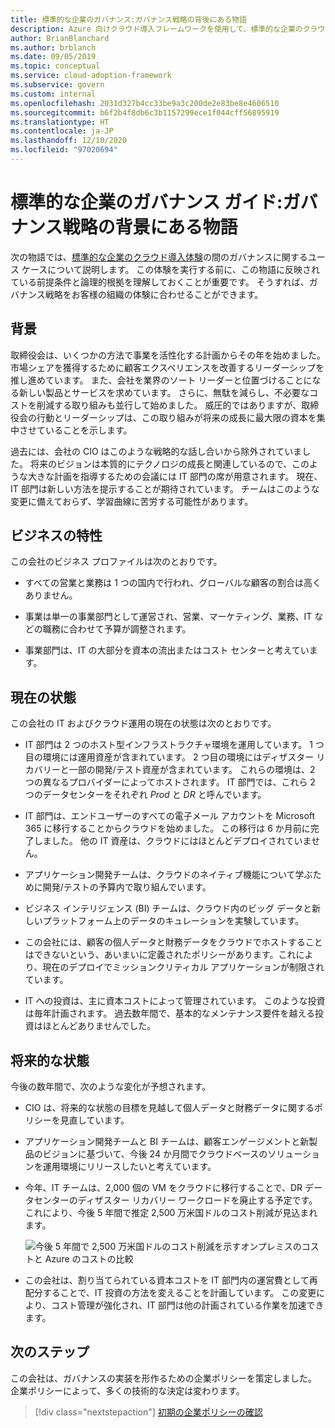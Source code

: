 ```yaml
---
title: 標準的な企業のガバナンス:ガバナンス戦略の背後にある物語
description: Azure 向けクラウド導入フレームワークを使用して、標準的な企業のクラウド導入体験時にガバナンスのユース ケースを確立することについて説明します。
author: BrianBlanchard
ms.author: brblanch
ms.date: 09/05/2019
ms.topic: conceptual
ms.service: cloud-adoption-framework
ms.subservice: govern
ms.custom: internal
ms.openlocfilehash: 2031d327b4cc33be9a3c200de2e83be8e4606510
ms.sourcegitcommit: b6f2b4f8db6c3b1157299ece1f044cff56895919
ms.translationtype: HT
ms.contentlocale: ja-JP
ms.lasthandoff: 12/10/2020
ms.locfileid: "97020694"
---
```

# <a name="standard-enterprise-governance-guide-the-narrative-behind-the-governance-strategy"></a>標準的な企業のガバナンス ガイド:ガバナンス戦略の背景にある物語

次の物語では、[標準的な企業のクラウド導入体験](./index.md)の間のガバナンスに関するユース ケースについて説明します。 この体験を実行する前に、この物語に反映されている前提条件と論理的根拠を理解しておくことが重要です。 そうすれば、ガバナンス戦略をお客様の組織の体験に合わせることができます。

## <a name="back-story"></a>背景

取締役会は、いくつかの方法で事業を活性化する計画からその年を始めました。 市場シェアを獲得するために顧客エクスペリエンスを改善するリーダーシップを推し進めています。 また、会社を業界のソート リーダーと位置づけることになる新しい製品とサービスを求めています。 さらに、無駄を減らし、不必要なコストを削減する取り組みも並行して始めました。 威圧的ではありますが、取締役会の行動とリーダーシップは、この取り組みが将来の成長に最大限の資本を集中させていることを示します。

過去には、会社の CIO はこのような戦略的な話し合いから除外されていました。 将来のビジョンは本質的にテクノロジの成長と関連しているので、このような大きな計画を指導するための会議には IT 部門の席が用意されます。 現在、IT 部門は新しい方法を提示することが期待されています。 チームはこのような変更に備えておらず、学習曲線に苦労する可能性があります。

## <a name="business-characteristics"></a>ビジネスの特性

この会社のビジネス プロファイルは次のとおりです。

- すべての営業と業務は 1 つの国内で行われ、グローバルな顧客の割合は高くありません。

- 事業は単一の事業部門として運営され、営業、マーケティング、業務、IT などの職務に合わせて予算が調整されます。

- 事業部門は、IT の大部分を資本の流出またはコスト センターと考えています。

## <a name="current-state"></a>現在の状態

この会社の IT およびクラウド運用の現在の状態は次のとおりです。

- IT 部門は 2 つのホスト型インフラストラクチャ環境を運用しています。 1 つ目の環境には運用資産が含まれています。 2 つ目の環境にはディザスター リカバリーと一部の開発/テスト資産が含まれています。 これらの環境は、2 つの異なるプロバイダーによってホストされます。 IT 部門では、これら 2 つのデータセンターをそれぞれ _Prod_ と _DR_ と呼んでいます。

- IT 部門は、エンドユーザーのすべての電子メール アカウントを Microsoft 365 に移行することからクラウドを始めました。 この移行は 6 か月前に完了しました。 他の IT 資産は、クラウドにはほとんどデプロイされていません。

- アプリケーション開発チームは、クラウドのネイティブ機能について学ぶために開発/テストの予算内で取り組んでいます。

- ビジネス インテリジェンス (BI) チームは、クラウド内のビッグ データと新しいプラットフォーム上のデータのキュレーションを実験しています。

- この会社には、顧客の個人データと財務データをクラウドでホストすることはできないという、あいまいに定義されたポリシーがあります。これにより、現在のデプロイでミッションクリティカル アプリケーションが制限されています。

- IT への投資は、主に資本コストによって管理されています。 このような投資は毎年計画されます。 過去数年間で、基本的なメンテナンス要件を越える投資はほとんどありませんでした。

## <a name="future-state"></a>将来的な状態

今後の数年間で、次のような変化が予想されます。

- CIO は、将来的な状態の目標を見越して個人データと財務データに関するポリシーを見直しています。

- アプリケーション開発チームと BI チームは、顧客エンゲージメントと新製品のビジョンに基づいて、今後 24 か月間でクラウドベースのソリューションを運用環境にリリースしたいと考えています。

- 今年、IT チームは、2,000 個の VM をクラウドに移行することで、DR データセンターのディザスター リカバリー ワークロードを廃止する予定です。 これにより、今後 5 年間で推定 2,500 万米国ドルのコスト削減が見込まれます。

  ![今後 5 年間で 2,500 万米国ドルのコスト削減を示すオンプレミスのコストと Azure のコストの比較](../../../_images/govern/calculator-small-to-medium-enterprise.png)

- この会社は、割り当てられている資本コストを IT 部門内の運営費として再配分することで、IT 投資の方法を変えることを計画しています。 この変更により、コスト管理が強化され、IT 部門は他の計画されている作業を加速できます。

## <a name="next-steps"></a>次のステップ

この会社は、ガバナンスの実装を形作るための企業ポリシーを策定しました。 企業ポリシーによって、多くの技術的な決定は変わります。

> [!div class="nextstepaction"]
> [初期の企業ポリシーの確認](./initial-corporate-policy.md)
